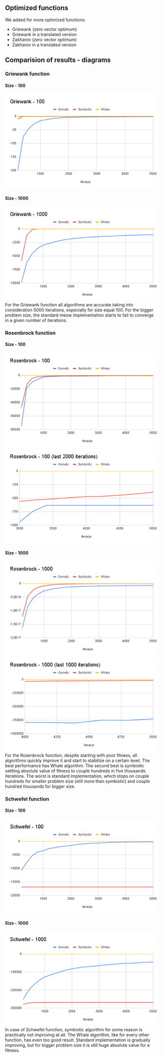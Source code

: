 ## Optimized functions

We added for more optimized functions:
- Griewank (zero vector optimum)
- Griewank in a translated version
- Zakharov (zero vector optimum)
- Zakharov in a translated version

## Comparision of results - diagrams

### Griewank function
#### Size - 100
![alt text](raport_diagrams/Griewank%20-%20100.png)
#### Size - 1000
![alt text](raport_diagrams/Griewank%20-%201000.png)
For the Griewank function all algorithms are accurate taking into consideration 5000 iterations, especially for size equal 100. For the bigger problem size, the standard meow implementation starts to fail to converge in a given number of iterations.

### Rosenbrock function
#### Size - 100
![alt text](raport_diagrams/Rosenbrock%20-%20100.png)
![alt text](raport_diagrams/Rosenbrock%20-%20100%20(last%202000%20iterations).png)
#### Size - 1000
![alt text](raport_diagrams/Rosenbrock%20-%201000.png)
![alt text](raport_diagrams/Rosenbrock%20-%201000%20(last%201000%20iterations).png)
For the Rosenbrock function, despite starting with poor fitness, all algorithms quickly improve it and start to stabilize on a certain level. The best performance has Whale algorithm. The second best is symbiotic settling absolute value of fitness to couple hundreds in five thousands iterations. The worst is standard implementation, which stops on couple hundreds for smaller problem size (still more than symbiotic) and couple hundred thousands for bigger size.

### Schwefel function
#### Size - 100
![alt text](raport_diagrams/Schwefel%20-%20100.png)
#### Size - 1000
![alt text](raport_diagrams/Schwefel%20-%201000.png)
In case of Schwefel function, symbiotic algorithm for some reason is practically not improving at all. The Whale algorithm, like for every other function, has even too good result. Standard implementation is gradually improving, but for bigger problem size it is still huge absolute value for a fitness.
